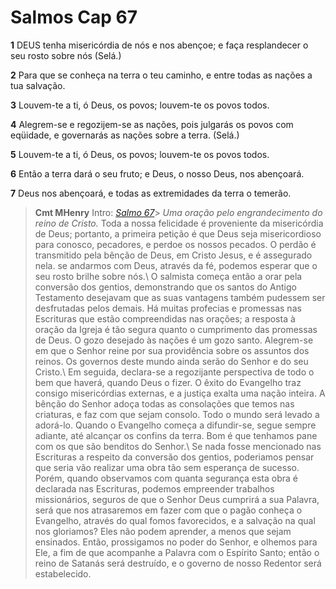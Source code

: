 # Salmos Cap 67

**1** 	DEUS tenha misericórdia de nós e nos abençoe; e faça resplandecer o seu rosto sobre nós (Selá.)

**2** 	Para que se conheça na terra o teu caminho, e entre todas as nações a tua salvação.

**3** 	Louvem-te a ti, ó Deus, os povos; louvem-te os povos todos.

**4** 	Alegrem-se e regozijem-se as nações, pois julgarás os povos com eqüidade, e governarás as nações sobre a terra. (Selá.)

**5** 	Louvem-te a ti, ó Deus, os povos; louvem-te os povos todos.

**6** 	Então a terra dará o seu fruto; e Deus, o nosso Deus, nos abençoará.

**7** 	Deus nos abençoará, e todas as extremidades da terra o temerão.


> **Cmt MHenry** Intro: *[Salmo 67](../19A-Sl/67.md#0)*> *Uma oração pelo engrandecimento do reino de Cristo.* Toda a nossa felicidade é proveniente da misericórdia de Deus; portanto, a primeira petição é que Deus seja misericordioso para conosco, pecadores, e perdoe os nossos pecados. O perdão é transmitido pela bênção de Deus, em Cristo Jesus, e é assegurado nela. se andarmos com Deus, através da fé, podemos esperar que o seu rosto brilhe sobre nós.\ O salmista começa então a orar pela conversão dos gentios, demonstrando que os santos do Antigo Testamento desejavam que as suas vantagens também pudessem ser desfrutadas pelos demais. Há muitas profecias e promessas nas Escrituras que estão compreendidas nas orações; a resposta à oração da Igreja é tão segura quanto o cumprimento das promessas de Deus. O gozo desejado às nações é um gozo santo. Alegrem-se em que o Senhor reine por sua providência sobre os assuntos dos reinos. Os governos deste mundo ainda serão do Senhor e do seu Cristo.\ Em seguida, declara-se a regozijante perspectiva de todo o bem que haverá, quando Deus o fizer. O êxito do Evangelho traz consigo misericórdias externas, e a justiça exalta uma nação inteira. A bênção do Senhor adoça todas as consolações que temos nas criaturas, e faz com que sejam consolo. Todo o mundo será levado a adorá-lo. Quando o Evangelho começa a difundir-se, segue sempre adiante, até alcançar os confins da terra. Bom é que tenhamos pane com os que são benditos do Senhor.\ Se nada fosse mencionado nas Escrituras a respeito da conversão dos gentios, poderiamos pensar que seria vão realizar uma obra tão sem esperança de sucesso. Porém, quando observamos com quanta segurança esta obra é declarada nas Escrituras, podemos empreender trabalhos missionários, seguros de que o Senhor Deus cumprirá a sua Palavra, será que nos atrasaremos em fazer com que o pagão conheça o Evangelho, através do qual fomos favorecidos, e a salvação na qual nos gloriamos? Eles não podem aprender, a menos que sejam ensinados. Então, prossigamos no poder do Senhor, e olhemos para Ele, a fim de que acompanhe a Palavra com o Espírito Santo; então o reino de Satanás será destruído, e o governo de nosso Redentor será estabelecido.